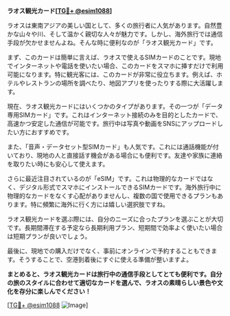 **ラオス観光カード[[TG💪+ @esim1088](https://t.me/s/esim1088)]**

ラオスは東南アジアの美しい国として、多くの旅行者に人気があります。自然豊かな山々や川、そして温かく親切な人々が魅力です。しかし、海外旅行では通信手段が欠かせませんよね。そんな時に便利なのが「ラオス観光カード」です。

まず、このカードは簡単に言えば、ラオスで使えるSIMカードのことです。現地でインターネットや電話を使いたい場合、このカードをスマホに挿すだけで利用可能になります。特に観光客には、このカードが非常に役立ちます。例えば、ホテルやレストランの場所を調べたり、地図アプリを使ったりする際に大活躍します。

現在、ラオス観光カードにはいくつかのタイプがあります。その一つが「データ専用SIMカード」です。これはインターネット接続のみを目的としたカードで、高速かつ安定した通信が可能です。旅行中は写真や動画をSNSにアップロードしたい方におすすめです。

また、「音声・データセット型SIMカード」も人気です。これには通話機能が付いており、現地の人と直接話す機会がある場合にも便利です。友達や家族に連絡を取りたい時にも安心して使えます。

さらに最近注目されているのが「eSIM」です。これは物理的なカードではなく、デジタル形式でスマホにインストールできるSIMカードです。海外旅行中に物理的なカードをなくす心配がありませんし、複数の国で使用できるプランもあります。特に頻繁に海外に行く方には嬉しい選択肢ですね。

ラオス観光カードを選ぶ際には、自分のニーズに合ったプランを選ぶことが大切です。長期間滞在する予定なら長期利用プラン、短期間で効率よく使いたい場合は短期プランが良いでしょう。

最後に、現地での購入だけでなく、事前にオンラインで予約することもできます。そうすることで、空港到着後にすぐに使える準備が整いますよ。

**まとめると、ラオス観光カードは旅行中の通信手段としてとても便利です。自分の旅のスタイルに合わせて適切なカードを選んで、ラオスの素晴らしい景色や文化を存分に楽しんでください！**

[[TG💪+ @esim1088](https://t.me/s/esim1088) ![Image](https://i.postimg.cc/Y0z9fWf4/image.png)]